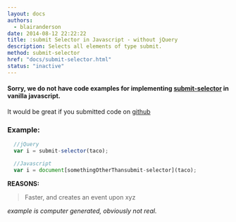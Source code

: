 ```yaml
---
layout: docs
authors:
  - blairanderson
date: 2014-08-12 22:22:22
title: :submit Selector in Javascript - without jQuery
description: Selects all elements of type submit.
method: submit-selector
href: "docs/submit-selector.html"
status: "inactive"
---
```


#### Sorry, we do not have code examples for implementing [submit-selector](http://api.jquery.com/submit-selector/) in vanilla javascript.

It would be great if you submitted code on [github](https://github.com/blairanderson/without-jquery/blob/master/docs/submit-selector.md)

### Example:

```javascript
  //jQuery
  var i = submit-selector(taco);

  //Javascript
  var i = document[somethingOtherThansubmit-selector](taco);

```

**REASONS:**
> Faster, and creates an event upon xyz

*example is computer generated, obviously not real.*
